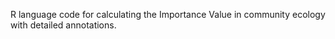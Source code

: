 R language code for calculating the Importance Value in community ecology with detailed annotations.
